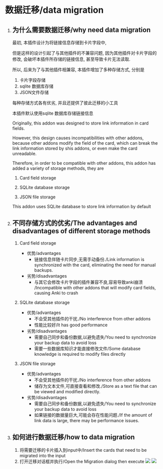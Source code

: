 # 数据迁移/data migration
1. ## 为什么需要数据迁移/why need data migration
   最初, 本插件设计为将链接信息存储到卡片字段中,
   
   但是这样的设计引起了与其他插件的不兼容问题, 因为其他插件对卡片字段的修改, 会破坏本插件所存储的链接信息, 甚至导致卡片无法读取.

   所以, 后来为了与其他插件相兼容, 本插件增加了多种存储方式, 分别是
   1. 卡片字段存储
   2. sqlite 数据库存储
   3. JSON文件存储
   
   每种存储方式各有优劣, 并且还提供了彼此迁移的小工具
   
   本插件默认使用sqlite 数据库存储链接信息

   Originally, this addon was designed to store link information in card fields.

   However, this design causes incompatibilities with other addons, because other addons modify the field of the card, which can break the link information stored by shis addons, or even make the card unreadable.

   Therefore, in order to be compatible with other addons, this addon has added a variety of storage methods, they are 
   1. Card field storage

   2. SQLite database storage

   3. JSON file storage

    This addon uses SQLite database to store link information by default

2. ## 不同存储方式的优劣/The advantages and disadvantages of different storage methods
   1. Card field storage
      - 优势/advantages
        - 链接信息伴随卡片同步,无需手动备份./Link information is synchronized with the card, eliminating the need for manual backups.
      - 劣势/disadvantages
        - 与其它会修改卡片字段的插件兼容不良,容易导致anki崩溃 /Incompatible with other addons that will modify card fields, causing Anki to crash

   2. SQLite database storage
      - 优势/advantages
        - 不会受其他插件的干扰./No interference from other addons
        - 性能比较好/It has good performance
      - 劣势/disadvantages
        - 需要自己同步和备份数据,以避免遗失/You need to synchronize your backup data to avoid loss 
        - 需要一些数据库知识才能直接修改文件/Some database knowledge is required to modify files directly
   3. JSON file storage
      - 优势/advantages
        - 不会受其他插件的干扰./No interference from other addons
        - 储存为文本文件,可直接查看和修改./Store as a text file that can be viewed and modified directly.
      - 劣势/disadvantages
        - 需要自己同步和备份数据,以避免遗失/You need to synchronize your backup data to avoid loss 
        - 如果链接的数据量巨大,可能会存在性能问题./If the amount of link data is large, there may be performance issues.
3. ## 如何进行数据迁移/how to data migration
   1. 将需要迁移的卡片插入到input中/Insert the cards that need to be migrated into the input
   2. 打开迁移对话框并执行/Open the Migration dialog then execute
    ![](https://z3.ax1x.com/2021/05/16/gg3adO.png)
    ![](https://z3.ax1x.com/2021/05/16/ggGmUU.png)
